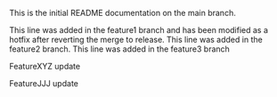 This is the initial README documentation on the main branch.

This line was added in the feature1 branch and has been modified as a hotfix after reverting the merge to release.
This line was added in the feature2 branch.
This line was added in the feature3 branch

FeatureXYZ update

FeatureJJJ update
